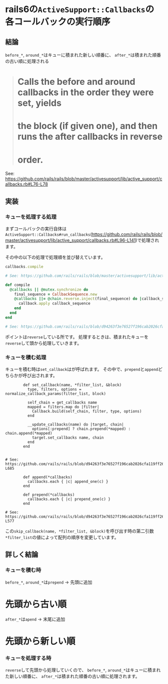 # rails6の`ActiveSupport::Callbacks`の各コールバックの実行順序

## 結論

`before_*`, `around_*`はキューに積まれた新しい順番に、
`after_*`は積まれた順番の古い順に処理される

> # Calls the before and around callbacks in the order they were set, yields
> # the block (if given one), and then runs the after callbacks in reverse
> # order.

See: https://github.com/rails/rails/blob/master/activesupport/lib/active_support/callbacks.rb#L76-L78

## 実装
### キューを処理する処理
まずコールバックの実行自体は`ActiveSupport::Callbacks#run_callbacks`(https://github.com/rails/rails/blob/master/activesupport/lib/active_support/callbacks.rb#L96-L141)で処理されます。

その中の以下の処理で処理順を並び替えています。

```ruby
callbacks.compile

# See: https://github.com/rails/rails/blob/master/activesupport/lib/active_support/callbacks.rb#L103
```

```ruby
def compile
  @callbacks || @mutex.synchronize do
    final_sequence = CallbackSequence.new
    @callbacks ||= @chain.reverse.inject(final_sequence) do |callback_sequence, callback|
      callback.apply callback_sequence
    end
  end
end

# See: https://github.com/rails/rails/blob/d94263f3e76527f196cab2026cfa119ff26b6d9e/activesupport/lib/active_support/callbacks.rb#L562-L569
```

ポイントは`reverse`している所です。
処理するときは、積まれたキューを`reverse`して頭から処理していきます。

### キューを積む処理

キューを積む時は`set_callback`はが呼ばれます。
その中で、`prepend`と`append`どちらかが呼び出されます。

```
        def set_callback(name, *filter_list, &block)
          type, filters, options = normalize_callback_params(filter_list, block)

          self_chain = get_callbacks name
          mapped = filters.map do |filter|
            Callback.build(self_chain, filter, type, options)
          end

          __update_callbacks(name) do |target, chain|
            options[:prepend] ? chain.prepend(*mapped) : chain.append(*mapped)
            target.set_callbacks name, chain
          end
        end


# See: https://github.com/rails/rails/blob/d94263f3e76527f196cab2026cfa119ff26b6d9e/activesupport/lib/active_support/callbacks.rb#L673-L685
```

```
        def append(*callbacks)
          callbacks.each { |c| append_one(c) }
        end

        def prepend(*callbacks)
          callbacks.each { |c| prepend_one(c) }
        end

# See: https://github.com/rails/rails/blob/d94263f3e76527f196cab2026cfa119ff26b6d9e/activesupport/lib/active_support/callbacks.rb#L571-L577
```

この`skip_callback(name, *filter_list, &block)`を呼び出す時の第二引数`*filter_list`の値によって配列の順序を変更しています。

## 詳しく結論

### キューを積む時
`before_*`, `around_*`は`prepend` -> 先頭に追加
# 先頭から古い順

`after_*`は`apend` -> 末尾に追加
# 先頭から新しい順

### キューを処理する時

`reverse`して先頭から処理していくので、
`before_*`, `around_*`はキューに積まれた新しい順番に、
`after_*`は積まれた順番の古い順に処理されます。

